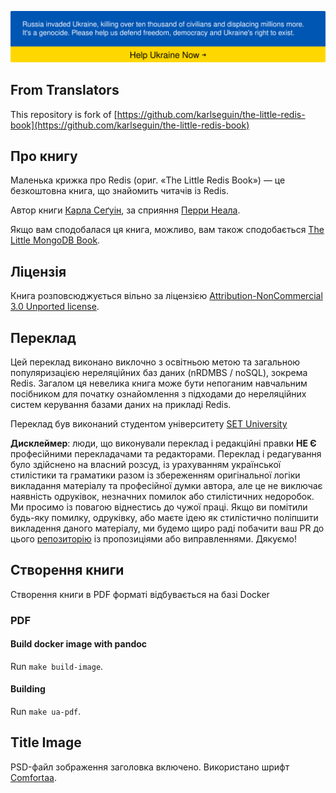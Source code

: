 [![Stand With Ukraine](https://raw.githubusercontent.com/vshymanskyy/StandWithUkraine/main/banner2-direct.svg)](https://github.com/vshymanskyy/StandWithUkraine/blob/main/docs/README.md)

## From Translators ##
This repository is fork of [https://github.com/karlseguin/the-little-redis-book](https://github.com/karlseguin/the-little-redis-book)

## Про книгу ##

Маленька крижка про Redis (ориг. «The Little Redis Book») — це безкоштовна книга, що знайомить читачів із Redis. 

Автор книги [Карла Сеґуін](http://openmymind.net), за сприяння [Пeрри Неала](http://twitter.com/perryneal).

Якщо вам сподобалася ця книга, можливо, вам також сподобається [The Little MongoDB Book](http://openmymind.net/2011/3/28/The-Little-MongoDB-Book/).

## Ліцензія ##
Книга розповсюджується вільно за ліцензією  [Attribution-NonCommercial 3.0 Unported license](<http://creativecommons.org/licenses/by-nc/3.0/legalcode>).

## Переклад ##

Цей переклад виконано виклочно з освітньою метою та загальною популяризацією нереляційних баз даних (nRDMBS / noSQL), зокрема Redis. Загалом ця невелика книга може бути непоганим навчальним посібником для початку ознайомлення з підходами до нереляційних систем керування базами даних на прикладі Redis.

Перeклад був виконаний студентом університету [SET University](https://www.setuniversity.edu.ua/en/)

**Дисклеймер**: люди, що виконували переклад і редакційні правки **НЕ Є** професійними перекладачами та редакторами. Переклад і редагування було здійснено на власний розсуд, із урахуванням української стилістики та граматики разом із збереженням оригінальної логіки викладання матеріалу та професійної думки автора, але це не виключає наявність одруківок, незначних помилок або стилістичних недоробок. Ми просимо із повагою віднестись до чужої праці. Якщо ви помітили будь-яку помилку, одруківку, або маєте ідею як стилістично поліпшити викладення даного матеріалу, ми будемо щиро раді побачити ваш PR до цього [репозиторію](https://github.com/zemliany/the-little-redis-book) із пропозиціями або виправленнями. Дякуємо! 

## Створення книги ##
Cтворення книги в PDF форматі відбувається на базі Docker

### PDF

#### Build docker image with pandoc

Run `make build-image`.

#### Building

Run `make ua-pdf`.

## Title Image ##
PSD-файл зображення заголовка включено. Використано шрифт [Comfortaa](http://www.dafont.com/comfortaa.font).